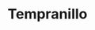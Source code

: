 ---
layout: wine
year: 2012
title: Tempranillo
sub: Piedra Roja Block 22
link: /product/tempranillo
bg-image: /assets/images/images/tempranillo.jpg
color-image: /assets/images/images/wine--temparnillo.jpg
intro:
    title: The Tempranillo That Could
    content: "A little over two years in large format French Oak barrels and another 8 months months in bottle, allows our single vineyard Tempranillo to exhibit bright aromas and flavors of pomegranate, plum, dark cherry, herbs & boysenberry jam. These lead into hints of dark chocolate, sweet blonde tobacco and dusty/earthy aromas and flavors. The well balanced acidity and ripe/mature tannins, help round out this 100% varietal Tempranillo. Our Tempranillo pairs well with Spanish Chilindron stew, a  rack of lamb or any dishes incorporating rosemary and thyme."
blurb: "A unique wine, rich and deep in color and complimented with lingering notes of black cherry, tobacco, and cassis."
tec:
    tasting: "Our Tempranillo exhibits aromas and flavors of plum, pomegranate, dark cherry & boysenberry jam prevail at first and then lead into chocolate truffles, grilled meats, and a sweet blond tobacco. Well balanced with an atypical high acidity and mature and robust tannin round out this Tempranillo."
    appellation: "Napa Valley"
    varietal:
        - "100% Tempranillo"
    alcohol: "14%"
    vineyards:
        - "54% Hardester Ranch"
        - "3% T Bar T Ranch"
        - "43% Vineyard Partners"
    cases: 
    barrel: "Stainless Steel"
    accolades:
        - "Best Wine - <em>Spectator</em>"
    pairing:
        - "Paella"
        - "Sausage"
        - "Pasta"
    cents: "I grew this little beauty about fifteen years ago. It blew my mind, and has consistently been blowing my mind since. Try this, it’s a game changer."
image: '/assets/images/images/bottle--tempranillo.jpg'
price: $28.00
cost:
    club: $19.60
    case: $319.20
    regular: $28.00
club: true
techsheet:
---